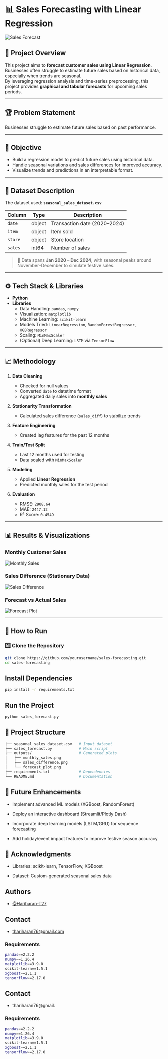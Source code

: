 # 📊 Sales Forecasting with Linear Regression

![Sales Forecast](https://github.com/Hariharan-T27/Seasonal-Sales-Forecast/blob/main/Sales_forecasting_using_LR/image/sales%20forecast.png)

## 📌 Project Overview
This project aims to **forecast customer sales using Linear Regression**.  
Businesses often struggle to estimate future sales based on historical data, especially when trends are seasonal.  
By leveraging regression analysis and time-series preprocessing, this project provides **graphical and tabular forecasts** for upcoming sales periods.

---

## 🏆 Problem Statement
Businesses struggle to estimate future sales based on past performance.

---

## 🎯 Objective
- Build a regression model to predict future sales using historical data.  
- Handle seasonal variations and sales differences for improved accuracy.  
- Visualize trends and predictions in an interpretable format.  

---

## 📂 Dataset Description
The dataset used: **`seasonal_sales_dataset.csv`**

| Column  | Type   | Description                         |
|---------|--------|-------------------------------------|
| `date`  | object | Transaction date (2020–2024)        |
| `item`  | object | Item sold                           |
| `store` | object | Store location                      |
| `sales` | int64  | Number of sales                     |

> 📌 Data spans **Jan 2020 – Dec 2024**, with seasonal peaks around November–December to simulate festive sales.

---

## ⚙️ Tech Stack & Libraries
- **Python**  
- **Libraries**  
  - Data Handling: `pandas`, `numpy`  
  - Visualization: `matplotlib`  
  - Machine Learning: `scikit-learn`  
  - Models Tried: `LinearRegression`, `RandomForestRegressor`, `XGBRegressor` 
  - Scaling: `MinMaxScaler`  
  - (Optional) Deep Learning: `LSTM` via `TensorFlow`  

---

## 📈 Methodology
1. **Data Cleaning**
   - Checked for null values  
   - Converted `date` to datetime format  
   - Aggregated daily sales into **monthly sales**

2. **Stationarity Transformation**
   - Calculated sales difference (`sales_diff`) to stabilize trends  

3. **Feature Engineering**
   - Created lag features for the past 12 months  

4. **Train/Test Split**
   - Last 12 months used for testing  
   - Data scaled with `MinMaxScaler`  

5. **Modeling**
   - Applied **Linear Regression**  
   - Predicted monthly sales for the test period  

6. **Evaluation**
   - RMSE: `2908.64`  
   - MAE: `2447.12`  
   - R² Score: `0.4549`  

---

## 📊 Results & Visualizations

### Monthly Customer Sales  
![Monthly Sales](https://github.com/Hariharan-T27/Seasonal-Sales-Forecast/blob/main/Sales_forecasting_using_LR/Outputs/Plots/Monthly%20Customer%20Sales.png)

### Sales Difference (Stationary Data)  
![Sales Difference](https://github.com/Hariharan-T27/Seasonal-Sales-Forecast/blob/main/Sales_forecasting_using_LR/Outputs/Plots/Monthly%20Customer%20Sales%20Difference.png)

### Forecast vs Actual Sales  
![Forecast Plot](https://github.com/Hariharan-T27/Seasonal-Sales-Forecast/blob/main/Sales_forecasting_using_LR/Outputs/Plots/Sales%20Forecast%20using%20LR%20Model.png)

---

## 🚀 How to Run

### 1️⃣ Clone the Repository
```bash
git clone https://github.com/yourusername/sales-forecasting.git
cd sales-forecasting
```

## Install Dependencies
```bash
pip install -r requirements.txt
```
## Run the Project
```bash
python sales_forecast.py
```
## 📂 Project Structure
```bash
├── seasonal_sales_dataset.csv   # Input dataset
├── sales_forecast.py            # Main script
├── outputs/                     # Generated plots
│   ├── monthly_sales.png
│   ├── sales_difference.png
│   └── forecast_plot.png
├── requirements.txt             # Dependencies
└── README.md                    # Documentation
```
## 🔮 Future Enhancements
* Implement advanced ML models (XGBoost, RandomForest)

* Deploy an interactive dashboard (Streamlit/Plotly Dash)

* Incorporate deep learning models (LSTM/GRU) for sequence forecasting

* Add holiday/event impact features to improve festive season accuracy
## 🙌 Acknowledgments
* Libraries: scikit-learn, TensorFlow, XGBoost

* Dataset: Custom-generated seasonal sales data
## Authors

- [@Hariharan-T27](https://github.com/Hariharan-T27)


## Contact
- thariharan76@gmail.com

### Requirements 
```bash
pandas==2.2.2
numpy==1.26.4
matplotlib==3.9.0
scikit-learn==1.5.1
xgboost==2.1.1
tensorflow==2.17.0
```
## Contact
- thariharan76@gmail.

### Requirements 
```bash
pandas==2.2.2
numpy==1.26.4
matplotlib==3.9.0
scikit-learn==1.5.1
xgboost==2.1.1
tensorflow==2.17.0
```
